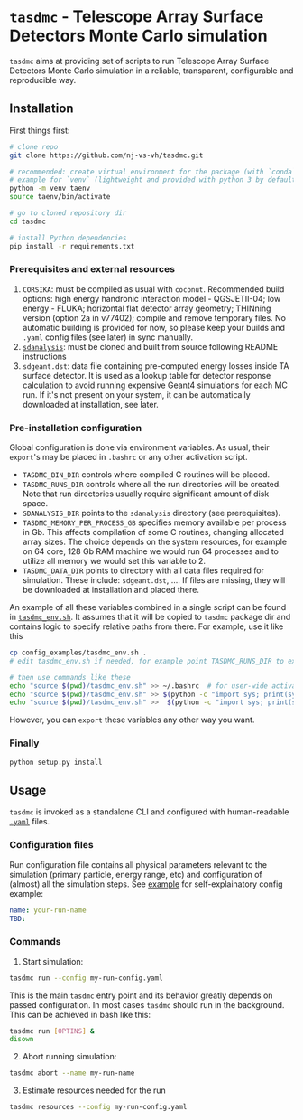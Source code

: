 # `tasdmc` - Telescope Array Surface Detectors Monte Carlo simulation

`tasdmc` aims at providing set of scripts to run Telescope Array Surface Detectors Monte Carlo simulation in a reliable, transparent, configurable and reproducible way.


## Installation

First things first:

```bash
# clone repo
git clone https://github.com/nj-vs-vh/tasdmc.git

# recommended: create virtual environment for the package (with `conda`, `venv`, `virtualenv`, ...)
# example for `venv` (lightweight and provided with python 3 by default):
python -m venv taenv
source taenv/bin/activate

# go to cloned repository dir
cd tasdmc

# install Python dependencies
pip install -r requirements.txt
```

### Prerequisites and external resources

1. `CORSIKA`: must be compiled as usual with `coconut`. Recommended build options: high energy handronic interaction model - QGSJETII-04; low energy - FLUKA; horizontal flat detector array geometry; THINning version (option 2a in v77402); compile and remove temporary files. No automatic building is provided for now, so please keep your builds and `.yaml` config files (see later) in sync manually.
2. [`sdanalysis`](https://github.com/nj-vs-vh/ta-sdanalysis): must be cloned and built from source following README instructions
3. `sdgeant.dst`: data file containing pre-computed energy losses inside TA surface detector. It is used as a lookup table for detector response calculation to avoid running expensive Geant4 simulations for each MC run. If it's not present on your system, it can be automatically downloaded at installation, see later.


### Pre-installation configuration

Global configuration is done via environment variables. As usual, their `export`'s may be placed in `.bashrc` or any other activation script.

* `TASDMC_BIN_DIR` controls where compiled C routines will be placed.
* `TASDMC_RUNS_DIR` controls where all the run directories will be created. Note that run directories usually require significant amount of disk space.
* `SDANALYSIS_DIR` points to the `sdanalysis` directory (see prerequisites).
* `TASDMC_MEMORY_PER_PROCESS_GB` specifies memory available per process in Gb. This affects compilation of some C routines, changing allocated array sizes. The choice depends on the system resources, for example on 64 core, 128 Gb RAM machine we would run 64 processes and to utilize all memory we would set this variable to 2.
* `TASDMC_DATA_DIR` points to directory with all data files required for simulation. These include: `sdgeant.dst`, .... If files are missing, they will be downloaded at installation and placed there.

An example of all these variables combined in a single script can be found in [`tasdmc_env.sh`](config_examples/tasdmc_env.sh). It assumes that it will be copied to `tasdmc` package dir and contains logic to specify relative paths from there. For example, use it like this

```bash
cp config_examples/tasdmc_env.sh .
# edit tasdmc_env.sh if needed, for example point TASDMC_RUNS_DIR to external storage

# then use commands like these
echo "source $(pwd)/tasdmc_env.sh" >> ~/.bashrc  # for user-wide activation in bash
echo "source $(pwd)/tasdmc_env.sh" >> $(python -c "import sys; print(sys.prefix)")/bin/activate  # when using venv
echo "source $(pwd)/tasdmc_env.sh" >>  $(python -c "import sys; print(sys.prefix)")/etc/conda/activate.d/activate-tasdmc.sh # when using Anaconda
```

However, you can `export` these variables any other way you want.

### Finally

```bash
python setup.py install
```

## Usage

`tasdmc` is invoked as a standalone CLI and configured with human-readable [`.yaml`](https://yaml.org/) files.

### Configuration files

Run configuration file contains all physical parameters relevant to the simulation (primary particle, energy range, etc) and configuration of (almost) all the simulation steps. See [example](config_examples/run.yaml) for self-explainatory config example:

```yaml
name: your-run-name
TBD: 
```


### Commands

1. Start simulation:

```bash
tasdmc run --config my-run-config.yaml
```

This is the main `tasdmc` entry point and its behavior greatly depends on passed configuration.
In most cases `tasdmc` should run in the background. This can be achieved in bash like this:

```bash
tasdmc run [OPTINS] &
disown
```

2. Abort running simulation:

```bash
tasdmc abort --name my-run-name
```

3. Estimate resources needed for the run

```bash
tasdmc resources --config my-run-config.yaml
```

